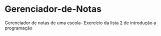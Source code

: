 # Gerenciador-de-Notas
Gerenciador de notas de uma escola- Exercício da lista 2 de introdução a programação 

